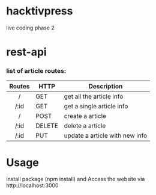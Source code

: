 # hacktivpress

live coding phase 2

# rest-api
### list of article routes:

|     Routes     | HTTP   | Description                          |
|:--------------:|--------|--------------------------------------|
| /     | GET    | get all the article info               |
| /:id | GET    | get a single article info              |
|    /  | POST   | create a article                        |
| /:id | DELETE | delete a article                        |
| /:id | PUT    | update a article with new info          |

 
 # Usage
 install package (npm install) and 
 Access the website via http://localhost:3000
 